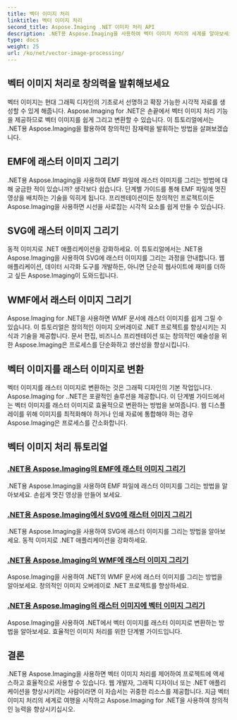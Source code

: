 ```yaml
---
title: 벡터 이미지 처리
linktitle: 벡터 이미지 처리
second_title: Aspose.Imaging .NET 이미지 처리 API
description: .NET용 Aspose.Imaging을 사용하여 벡터 이미지 처리의 세계를 알아보세요. 벡터 이미지를 쉽게 그리고 변환하는 방법을 알아보세요. 지금 귀하의 .NET 프로젝트를 향상시켜 보세요!
type: docs
weight: 25
url: /ko/net/vector-image-processing/
---
```


## 벡터 이미지 처리로 창의력을 발휘해보세요

벡터 이미지는 현대 그래픽 디자인의 기초로서 선명하고 확장 가능한 시각적 자료를 생성할 수 있게 해줍니다. Aspose.Imaging for .NET은 손끝에서 벡터 이미지 처리 기능을 제공하므로 벡터 이미지를 쉽게 그리고 변환할 수 있습니다. 이 튜토리얼에서는 .NET용 Aspose.Imaging을 활용하여 창의적인 잠재력을 발휘하는 방법을 살펴보겠습니다.

## EMF에 래스터 이미지 그리기

.NET용 Aspose.Imaging을 사용하여 EMF 파일에 래스터 이미지를 그리는 방법에 대해 궁금한 적이 있습니까? 생각보다 쉽습니다. 단계별 가이드를 통해 EMF 파일에 멋진 영상을 배치하는 기술을 익히게 됩니다. 프리젠테이션이든 창의적인 프로젝트이든 Aspose.Imaging을 사용하면 시선을 사로잡는 시각적 요소를 쉽게 만들 수 있습니다.

## SVG에 래스터 이미지 그리기

동적 이미지로 .NET 애플리케이션을 강화하세요. 이 튜토리얼에서는 .NET용 Aspose.Imaging을 사용하여 SVG에 래스터 이미지를 그리는 과정을 안내합니다. 웹 애플리케이션, 데이터 시각화 도구를 개발하든, 아니면 단순히 웹사이트에 재미를 더하고 싶든 Aspose.Imaging이 도와드립니다.

## WMF에서 래스터 이미지 그리기

Aspose.Imaging for .NET을 사용하면 WMF 문서에 래스터 이미지를 쉽게 그릴 수 있습니다. 이 튜토리얼은 창의적인 이미지 오버레이로 .NET 프로젝트를 향상시키는 지식과 기술을 제공합니다. 문서 편집, 비즈니스 프리젠테이션 또는 창의적인 예술성을 위한 Aspose.Imaging은 프로세스를 단순화하고 생산성을 향상시킵니다.

## 벡터 이미지를 래스터 이미지로 변환

벡터 이미지를 래스터 이미지로 변환하는 것은 그래픽 디자인의 기본 작업입니다. Aspose.Imaging for ..NET은 포괄적인 솔루션을 제공합니다. 이 단계별 가이드에서는 벡터 이미지를 래스터 이미지로 효율적으로 변환하는 방법을 보여줍니다. 웹 디스플레이를 위해 이미지를 최적화해야 하거나 인쇄 자료에 통합해야 하는 경우 Aspose.Imaging은 프로세스를 간소화합니다.

## 벡터 이미지 처리 튜토리얼
### [.NET용 Aspose.Imaging의 EMF에 래스터 이미지 그리기](./draw-raster-image-on-emf/)
.NET용 Aspose.Imaging을 사용하여 EMF 파일에 래스터 이미지를 그리는 방법을 알아보세요. 손쉽게 멋진 영상을 만들어 보세요.
### [.NET용 Aspose.Imaging에서 SVG에 래스터 이미지 그리기](./draw-raster-image-on-svg/)
.NET용 Aspose.Imaging을 사용하여 SVG에 래스터 이미지를 그리는 방법을 알아보세요. 동적 이미지로 .NET 애플리케이션을 강화하세요.
### [.NET용 Aspose.Imaging의 WMF에 래스터 이미지 그리기](./draw-raster-image-on-wmf/)
Aspose.Imaging을 사용하여 .NET의 WMF 문서에 래스터 이미지를 그리는 방법을 알아보세요. 창의적인 이미지 오버레이로 .NET 프로젝트를 향상하세요.
### [.NET용 Aspose.Imaging의 래스터 이미지에 벡터 이미지 그리기](./draw-vector-image-to-raster-image/)
Aspose.Imaging을 사용하여 .NET에서 벡터 이미지를 래스터 이미지로 변환하는 방법을 알아보세요. 효율적인 이미지 처리를 위한 단계별 가이드입니다.

## 결론

.NET용 Aspose.Imaging을 사용하면 벡터 이미지 처리를 제어하여 프로젝트에 액세스하고 효율적으로 사용할 수 있습니다. 웹 개발자, 그래픽 디자이너 또는 .NET 애플리케이션을 향상시키려는 사람이라면 이 자습서는 귀중한 리소스를 제공합니다. 지금 벡터 이미지 처리의 세계로 여행을 시작하고 Aspose.Imaging for .NET을 사용하여 창의적인 능력을 향상시키십시오.